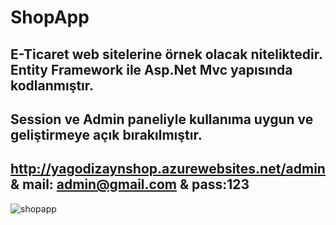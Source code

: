 # ShopApp
## E-Ticaret web sitelerine örnek olacak niteliktedir. Entity Framework ile Asp.Net Mvc yapısında kodlanmıştır.
## Session ve Admin paneliyle kullanıma uygun ve geliştirmeye açık bırakılmıştır.
## http://yagodizaynshop.azurewebsites.net/admin & mail: admin@gmail.com & pass:123

![shopapp](https://user-images.githubusercontent.com/64231904/99671480-24b73180-2a83-11eb-9470-a8c42c2fd4d7.gif)
